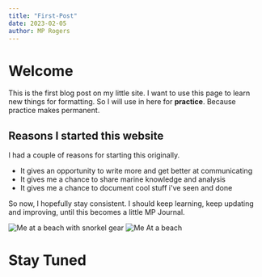```yaml
---
title: "First-Post"
date: 2023-02-05
author: MP Rogers
---
```

# Welcome

This is the first blog post on my little site. I want to use this page to learn new things for formatting.
So I will use in here for **practice**. Because practice makes permanent.

## Reasons I started this website

I had a couple of reasons for starting this originally.
+ It gives an opportunity to write more and get better at communicating
+ It gives me a chance to share marine knowledge and analysis
+ It gives me a chance to document cool stuff i've seen and done

So now, I hopefully stay consistent. I should keep learning, keep updating and improving,
until this becomes a little MP Journal.


![Me at a beach with snorkel gear](":/docs/assets/images/IMG-20230102-WA0023.jpg")
<img src="https://github.com/MP-Rogers/MP-Rogers.github.io/blob/main/docs/assets/images/IMG-20230102-WA0023.jpg" alt ="Me At a beach">


# Stay Tuned
